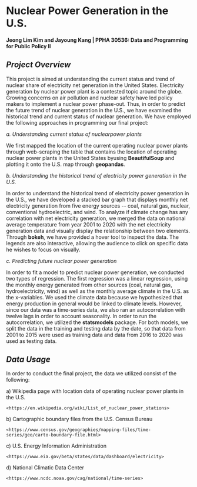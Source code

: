 # Nuclear Power Generation in the U.S.

#### Jeong Lim Kim and Jayoung Kang \| PPHA 30536: Data and Programming for Public Policy II

## ***Project Overview***

This project is aimed at understanding the current status and trend of nuclear share of electricity net generation in the United States. Electricity generation by nuclear power plant is a contested topic around the globe. Growing concerns on air pollution and nuclear safety have led policy makers to implement a nuclear power phase-out. Thus, in order to predict the future trend of nuclear generation in the U.S., we have examined the historical trend and current status of nuclear generation. We have employed the following approaches in programming our final project:

*a. Understanding current status of nuclearpower plants*

We first mapped the location of the current operating nuclear power plants through web-scraping the table that contains the location of operating nuclear power plants in the United States byusing **BeautifulSoup** and plotting it onto the U.S. map through **geopandas**.

*b. Understanding the historical trend of electricity power generation in the U.S.*

In order to understand the historical trend of electricity power generation in the U.S., we have developed a stacked bar graph that displays monthly net electricity generation from five energy sources -- coal, natural gas, nuclear, conventional hydroelectric, and wind. To analyze if climate change has any correlation with net electricity generation, we merged the data on national average temperature from year 2001 to 2020 with the net electricity generation data and visually display the relationship between two elements. Through **bokeh**, we have provided a hover tool to inspect the data. The legends are also interactive, allowing the audience to click on specific data he wishes to focus on visually.

*c. Predicting future nuclear power generation*

In order to fit a model to predict nuclear power generation, we conducted two types of regression. The first regression was a linear regression, using the monthly energy generated from other sources (coal, natural gas, hydroelectricity, wind) as well as the monthly average climate in the U.S. as the x-variables. We used the climate data because we hypothesized that energy production in general would be linked to climate levels. However, since our data was a time-series data, we also ran an autocorrelation with twelve lags in order to account seasonality. In order to run the autocorrelation, we utilized the **statsmodels** package. For both models, we split the data in the training and testing data by the date, so that data from 2001 to 2015 were used as training data and data from 2016 to 2020 was used as testing data.

## ***Data Usage*** 

In order to conduct the final project, the data we utilized consist of the following:

a)  Wikipedia page with location data of operating nuclear power plants in the U.S.

    <https://en.wikipedia.org/wiki/List_of_nuclear_power_stations>

b)  Cartographic boundary files from the U.S. Census Bureau

    <https://www.census.gov/geographies/mapping-files/time-series/geo/carto-boundary-file.html>

c)  U.S. Energy Information Administration

    <https://www.eia.gov/beta/states/data/dashboard/electricity>

d)  National Climatic Data Center

    <https://www.ncdc.noaa.gov/cag/national/time-series>
